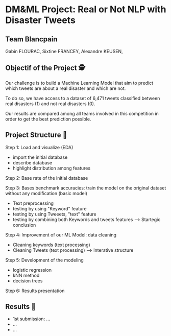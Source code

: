 # DM&ML Project: Real or Not NLP with Disaster Tweets 

## Team Blancpain

Gabin FLOURAC,
Sixtine FRANCEY,
Alexandre KEUSEN,

## Objectif of the Project 🕵️

Our challenge is to build a Machine Learning Model that aim to predict which tweets are about a real disaster and which are not. 

To do so, we have access to a dataset of 6,471 tweets classified between real disasters (1) and not real disasters (0).

Our results are compared among all teams involved in this competition in order to get the best prediction possible. 

## Project Structure 🚀

Step 1: Load and visualize (EDA) 
- import the initial database 
- describe database 
- highlight distribution among features 

Step 2: Base rate of the initial database 

Step 3: Bases benchmark accuracies: train the model on the original dataset without any modification (basic model)
- Text preprocessing
- testing by using "Keyword" feature 
- testing by using Tweeets, "text" feature 
- testing by combining both Keywords and tweets features
--> Startegic conclusion 

Step 4: Improvement of our ML Model: data cleaning 
- Cleaning keywords (text processing)
- Cleaning Tweets (text processing)
--> Interative structure 

Step 5: Development of the modeling 
- logistic regression 
- kNN method 
- decision trees 

Step 6: Results presentation 

## Results 🥇 

- 1st submission: ...
- ...
- ...
